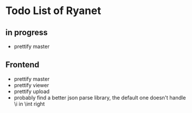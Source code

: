 # Todo List of Ryanet

## in progress
- prettify master

## Frontend
- prettify master
- prettify viewer
- prettify upload
- probably find a better json parse library, the default one doesn't handle \i in \int right
